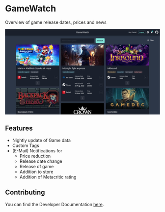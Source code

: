 # GameWatch

Overview of game release dates, prices and news

![Screenshot](./screenshot.png)

## Features

- Nightly update of Game data
- Custom Tags
- (E-Mail) Notifications for
    - Price reduction
    - Release date change
    - Release of game
    - Addition to store
    - Addition of Metacritic rating

## Contributing

You can find the Developer Documentation [here](./CONTRIBUTING.md).
